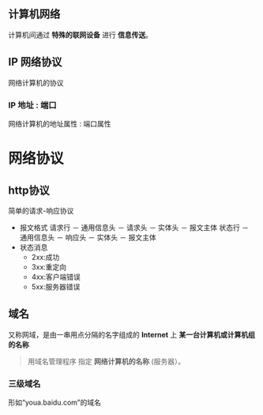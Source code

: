 ## 计算机网络

计算机间通过 **特殊的联网设备** 进行 **信息传送**。

## IP 网络协议

网络计算机的协议

### IP 地址 : 端口

网络计算机的地址属性 : 端口属性


# 网络协议 

## http协议

简单的请求-响应协议

- 报文格式 
  请求行 － 通用信息头 － 请求头 － 实体头 － 报文主体
  状态行 － 通用信息头 － 响应头 － 实体头 － 报文主体
- 状态消息
    - 2xx:成功
    - 3xx:重定向
    - 4xx:客户端错误
    - 5xx:服务器错误


## 域名

又称网域，是由一串用点分隔的名字组成的 **Internet** 上 **某一台计算机或计算机组的名称**

> 用域名管理程序 指定 **网络计算机的名称** (服务器）。

### 三级域名

形如“youa.baidu.com”的域名